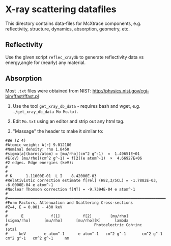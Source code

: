 # X-ray scattering datafiles

This directory contains data-files for McXtrace components, e.g. reflectivity, 
structure, dynamics, absorption, geometry, etc.

## Reflectivity

Use the given script `reflec_xraydb` to generate reflectivity data vs energy,angle
for (nearly) any material.

## Absorption

Most `.txt` files were obtained from NIST: http://physics.nist.gov/cgi-bin/ffast/ffast.pl

1) Use the tool `get_xray_db_data` - requires bash and wget, e.g. `./get_xray_db_data Mo Mo.txt`.

2) Edit `Mo.txt` using an editor and strip out any html tag.

3) "Massage" the header to make it similar to:

```
#Be (Z 4) 
#Atomic weight: A[r] 9.012180
#Nominal density: rho 1.8450
#sigma[a](barns/atom) = [mu/rho](cm^2 g^-1)  ×  1.49651E+01
#E(eV) [mu/rho](cm^2 g^-1) = f[2](e atom^-1)  ×  4.66927E+06
#2 edges. Edge energies (keV):
#
#
# K      1.11000E-01  L I    8.42000E-03
#Relativistic correction estimate f[rel] (H82,3/5CL) = -1.7882E-03, -6.0000E-04 e atom^-1
#Nuclear Thomson correction f[NT] = -9.7394E-04 e atom^-1
#
#━━━━━━━━━━━━━━━━━━━━━━━━━━━━━━━━━━━━━━━━━━━━━━━━━━━━━━━━━━━━━━━━━━━━━━━━━━━━━━━━━━━━━━━━━━━━━━━━━━━━━━━━━━━━━━━━━━━━━━━
#Form Factors, Attenuation and Scattering Cross-sections
#Z=4, E = 0.001 - 430 keV
#
#      E            f[1]          f[2]        [mu/rho]      [sigma/rho]      [mu/rho]      [mu/rho][K]      lambda
#                                      Photoelectric Coh+inc      Total
#     keV        e atom^-1      e atom^-1   cm^2 g^-1       cm^2 g^-1      cm^2 g^-1   cm^2 g^-1     nm
```

